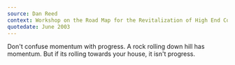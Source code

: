 ```yaml
---
source: Dan Reed
context: Workshop on the Road Map for the Revitalization of High End Computing
quotedate: June 2003
---
```

Don't confuse momentum with progress. A rock rolling down hill has momentum. But if its rolling towards your house, it isn't progress.
